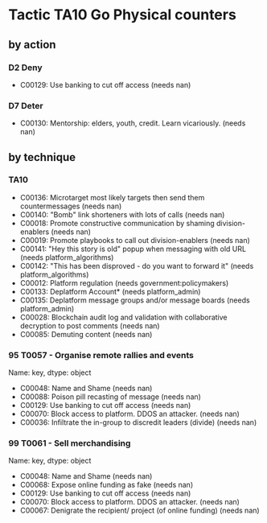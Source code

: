# Tactic TA10 Go Physical counters

## by action


### D2 Deny
* C00129: Use banking to cut off access  (needs nan)

### D7 Deter
* C00130: Mentorship: elders, youth, credit. Learn vicariously. (needs nan)

## by technique


### TA10
* C00136: Microtarget most likely targets then send them countermessages (needs nan)
* C00140: "Bomb" link shorteners with lots of calls (needs nan)
* C00018: Promote constructive communication by shaming division-enablers (needs nan)
* C00019: Promote playbooks to call out division-enablers (needs nan)
* C00141: "Hey this story is old" popup when messaging with old URL (needs platform_algorithms)
* C00142: "This has been disproved - do you want to forward it" (needs platform_algorithms)
* C00012: Platform regulation (needs government:policymakers)
* C00133: Deplatform Account* (needs platform_admin)
* C00135: Deplatform message groups and/or message boards (needs platform_admin)
* C00028: Blockchain audit log and validation with collaborative decryption to post comments (needs nan)
* C00085: Demuting content (needs nan)

### 95    T0057 - Organise remote rallies and events
Name: key, dtype: object
* C00048: Name and Shame (needs nan)
* C00088: Poison pill recasting of message (needs nan)
* C00129: Use banking to cut off access  (needs nan)
* C00070: Block access to platform. DDOS an attacker. (needs nan)
* C00036: Infiltrate the in-group to discredit leaders (divide) (needs nan)

### 99    T0061 - Sell merchandising
Name: key, dtype: object
* C00048: Name and Shame (needs nan)
* C00068: Expose online funding as fake (needs nan)
* C00129: Use banking to cut off access  (needs nan)
* C00070: Block access to platform. DDOS an attacker. (needs nan)
* C00067: Denigrate the recipient/ project (of online funding) (needs nan)

